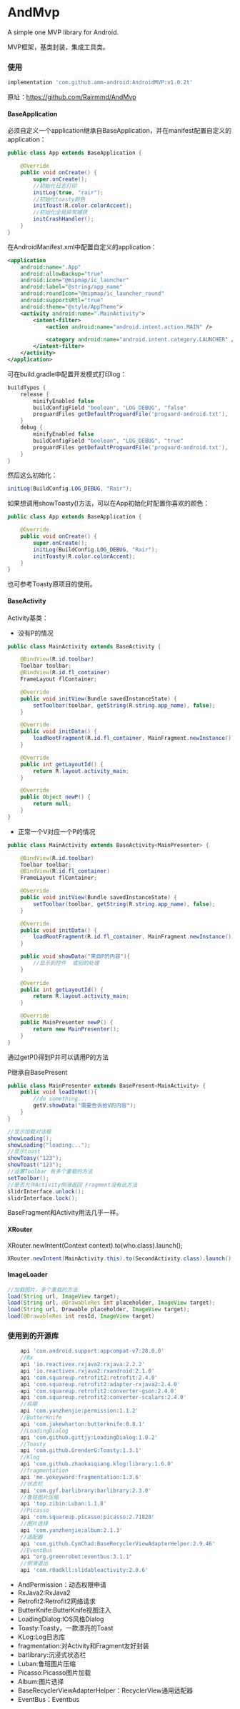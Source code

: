 # AndMvp

A simple one MVP library for Android.

MVP框架，基类封装，集成工具类。

### 使用

```gradle
implementation 'com.github.amm-android:AndroidMVP:v1.0.2t'
```
原址：https://github.com/Rairmmd/AndMvp

#### BaseApplication
必须自定义一个application继承自BaseApplication，并在manifest配置自定义的application：
```java
public class App extends BaseApplication {

    @Override
    public void onCreate() {
        super.onCreate();
        //初始化日志打印
        initLog(true, "rair");
        //初始化toasty颜色
        initToast(R.color.colorAccent);
        //初始化全局异常捕获
        initCrashHandler();
    }
}
```
在AndroidManifest.xml中配置自定义的application：
```xml
<application
    android:name=".App"
    android:allowBackup="true"
    android:icon="@mipmap/ic_launcher"
    android:label="@string/app_name"
    android:roundIcon="@mipmap/ic_launcher_round"
    android:supportsRtl="true"
    android:theme="@style/AppTheme">
    <activity android:name=".MainActivity">
        <intent-filter>
            <action android:name="android.intent.action.MAIN" />

            <category android:name="android.intent.category.LAUNCHER" />
        </intent-filter>
    </activity>
</application>

```
可在build.gradle中配置开发模式打印log：
```groovy
buildTypes {
    release {
        minifyEnabled false
        buildConfigField "boolean", "LOG_DEBUG", "false"
        proguardFiles getDefaultProguardFile('proguard-android.txt'), 'proguard-rules.pro'
    }
    debug {
        minifyEnabled false
        buildConfigField "boolean", "LOG_DEBUG", "true"
        proguardFiles getDefaultProguardFile('proguard-android.txt'), 'proguard-rules.pro'
    }
}
```
然后这么初始化：
```java
initLog(BuildConfig.LOG_DEBUG, "Rair");
```
如果想调用showToasty()方法，可以在App初始化时配置你喜欢的颜色：
```java
public class App extends BaseApplication {

    @Override
    public void onCreate() {
        super.onCreate();
        initLog(BuildConfig.LOG_DEBUG, "Rair");
        initToasty(R.color.colorAccent);
    }
}
```
也可参考Toasty原项目的使用。

#### BaseActivity
Activity基类：
* 没有P的情况
```java
public class MainActivity extends BaseActivity {

    @BindView(R.id.toolbar)
    Toolbar toolbar;
    @BindView(R.id.fl_container)
    FrameLayout flContainer;

    @Override
    public void initView(Bundle savedInstanceState) {
        setToolbar(toolbar, getString(R.string.app_name), false);
    }

    @Override
    public void initData() {
        loadRootFragment(R.id.fl_container, MainFragment.newInstance());
    }

    @Override
    public int getLayoutId() {
        return R.layout.activity_main;
    }

    @Override
    public Object newP() {
        return null;
    }
}
```
* 正常一个V对应一个P的情况
```java
public class MainActivity extends BaseActivity<MainPresenter> {

    @BindView(R.id.toolbar)
    Toolbar toolbar;
    @BindView(R.id.fl_container)
    FrameLayout flContainer;

    @Override
    public void initView(Bundle savedInstanceState) {
        setToolbar(toolbar, getString(R.string.app_name), false);
    }

    @Override
    public void initData() {
        loadRootFragment(R.id.fl_container, MainFragment.newInstance());
    }

    public void showData("来自P的内容"){
        //显示到控件  或别的处理
    }
    
    @Override
    public int getLayoutId() {
        return R.layout.activity_main;
    }

    @Override
    public MainPresenter newP() {
        return new MainPresenter();
    }
}
```
通过getP()得到P并可以调用P的方法

P继承自BasePresent<T>
```java
public class MainPresenter extends BasePresent<MainActivity> {
    public void loadInNet(){
        //do something...
        getV.showData("需要告诉给V的内容");
    }
}
```

```java
//显示加载对话框
showLoading();  
showLoading("loading...");
//显示toast
showToasy("123"); 
showToast("123");
//设置Toolbar 有多个重载的方法
setToolbar(); 
//是否允许Activity侧滑返回 Fragment没有此方法
slidrInterface.unlock();  
slidrInterface.lock();
```
BaseFragment和Activity用法几乎一样。

#### XRouter

XRouter.newIntent(Context context).to(who.class).launch();
```java
XRouter.newIntent(MainActivity.this).to(SecondActivity.class).launch();
```
#### ImageLoader
```java
//加载图片，多个重载的方法
load(String url, ImageView target);
load(String url, @DrawableRes int placeholder, ImageView target);
load(String url, Drawable placeholder, ImageView target);
load(@DrawableRes int resId, ImageView target)
```

### 使用到的开源库
```groovy
    api 'com.android.support:appcompat-v7:28.0.0'
    //Rx
    api 'io.reactivex.rxjava2:rxjava:2.2.2'
    api 'io.reactivex.rxjava2:rxandroid:2.1.0'
    api 'com.squareup.retrofit2:retrofit:2.4.0'
    api 'com.squareup.retrofit2:adapter-rxjava2:2.4.0'
    api 'com.squareup.retrofit2:converter-gson:2.4.0'
    api 'com.squareup.retrofit2:converter-scalars:2.4.0'
    //权限
    api 'com.yanzhenjie:permission:1.1.2'
    //ButterKnife
    api 'com.jakewharton:butterknife:8.8.1'
    //LoadingDialog
    api 'com.github.gittjy:LoadingDialog:1.0.2'
    //Toasty
    api 'com.github.GrenderG:Toasty:1.3.1'
    //Klog
    api 'com.github.zhaokaiqiang.klog:library:1.6.0'
    //fragmentation
    api 'me.yokeyword:fragmentation:1.3.6'
    //状态栏
    api 'com.gyf.barlibrary:barlibrary:2.3.0'
    //鲁班图片压缩
    api 'top.zibin:Luban:1.1.8'
    //Picasso
    api 'com.squareup.picasso:picasso:2.71828'
    //图片选择
    api 'com.yanzhenjie:album:2.1.3'
    //适配器
    api 'com.github.CymChad:BaseRecyclerViewAdapterHelper:2.9.46'
    //EventBus
    api "org.greenrobot:eventbus:3.1.1"
    //侧滑退出
    api 'com.r0adkll:slidableactivity:2.0.6'
```
* AndPermission：动态权限申请
* RxJava2:RxJava2
* Retrofit2:Retrofit2网络请求
* ButterKnife:ButterKnife视图注入
* LoadingDialog:IOS风格Dialog
* Toasty:Toasty，一款漂亮的Toast
* KLog:Log日志库
* fragmentation:对Activity和Fragment友好封装
* barlibrary:沉浸式状态栏
* Luban:鲁班图片压缩
* Picasso:Picasso图片加载
* Album:图片选择
* BaseRecyclerViewAdapterHelper：RecyclerView通用适配器
* EventBus：Eventbus
